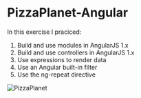 # PizzaPlanet-Angular
In this exercise I praciced:
1. Build and use modules in AngularJS 1.x
2. Build and use controllers in AngularJS 1.x
3. Use expressions to render data
4. Use an Angular built-in filter
5. Use the ng-repeat directive
 <img src="https://res.cloudinary.com/mokaweb/image/upload/v1591130711/Codecademy%20Angular/PizzaPlanet.png" alt="PizzaPlanet">
